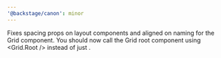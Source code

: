```yaml
---
'@backstage/canon': minor
---
```


Fixes spacing props on layout components and aligned on naming for the Grid component. You should now call the Grid root component using <Grid.Root /> instead of just <Grid />.
